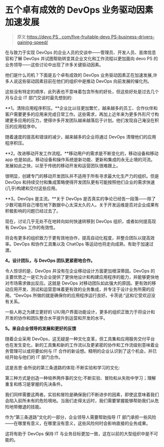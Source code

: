 # 五个卓有成效的 DevOps 业务驱动因素加速发展

> 原文:[https://devo PS . com/five-fruitable-devo PS-business-drivers-gaining-speed/](https://devops.com/five-fruitful-devops-business-drivers-gaining-speed/)

在与致力于实现 DevOps 的企业人员的交谈中——管理员、开发人员、首席信息官和了解 DevOps 并试图帮助转变其企业文化和工作流程以更加面向 devo PS 的业务领导——这些讨论中出现了许多关键驱动因素。

他们是什么司机？下面是五个卓有成效的 DevOps 业务驱动因素正在加速发展,许多人说这些驱动因素目前在他们的组织中是推动 DevOps 向前发展的催化剂。

这些没有特定的顺序，此列表也不意味着包含所有的好处，但这些好处是过去几个月与企业 IT 部门交谈时最先想到的:

**1。清除应用程序积压。**企业比以往更加繁忙，越来越多的员工、合作伙伴和客户需要更多的应用来完成日常工作。这些需求，再加上近年来为更多外形尺寸构建更多应用的压力，使得许多开发团队越来越落后于计划。他们发现自己淹没在积压的应用程序中。

随着速度的提高和错误的减少，越来越多的企业将通过 DevOps 清理他们的应用程序积压。

**2。改进移动开发工作流程。**移动用户的需求是不断变化的，移动设备和移动 app 也是如此。移动设备和操作系统是新功能、更新和集成的永无止境的河流。发展如此之快，以至于传统的移动开发和运营团队很难跟上。

很明显，创建专门的移动开发团队并不适用于所有寻求最大化生产力的组织。但是 DevOps 和持续交付和集成策略使得开发团队更有可能按照他们企业的需求快速(几乎)构建和交付这些应用。

**3。DevOps 是主流。**关于 DevOps 是否真实的争论已经告一段落——除了少数可能将自己埋在地下数据中心太深太久的人。关于开发运维是否对企业成果有积极影响的问题已经过去了。

现在，讨论几乎无处不在地转向如何快速转移到 DevOps 组织，或者如何提高现有 DevOps 工作的有效性。

将会有更多的组织致力于更有效地协作，提高自动化程度，并整合团队以提高效率。DevOps 和协作工具集以及 ChatOps 等运动也将走向成熟，有助于加速过渡。

**4。设计团队，与 DevOps 团队更紧密地合作。**

令人惊讶的是，DevOps 并没有在企业移动设计方面更加根深蒂固。DevOps 的主要优势之一是它为企业提供了更快地设计和构建应用程序的能力，并能够更快地对市场需求做出反应。这就是 DevOps 对移动团队如此强大的原因。更有效的移动应用开发、测试和运营意味着更有效的业务集成，并专注于设计业务所需的应用。“DevOps 所做的就是确保你的应用程序运行良好。卡茨说:“这和它受欢迎没有关系。

一些人称之为建立更好的 UX/用户界面功能设计，更多的组织正致力于将设计和开发的协作和团队整合水平提升到运营和开发的水平。

**5。来自企业领导的发展和更好的反馈**

随着企业采用 DevOps，这无疑是一种文化变革，但工具集和应用服务交付平台也在发生变化，新的工具集和新的工作流以及更紧密的协作和工作流级别意味着业务管理可以或将要如何与 IT 合作的新设想。精明的企业认识到了这个机会，并已经开始与他们的 IT 部门合作。

这是吉恩·金所说的第三条道路的体现:不断实验和学习的文化:

第三种方式是创造一种培养两件事的文化:不断实验、冒险和从失败中学习；理解重复和练习是掌握的先决条件。

我们同样需要这两者。实验和冒险是确保我们不断进步的因素，即使这意味着我们会陷入前所未有的危险境地。当我们走得太远时，我们需要掌握能够帮助我们从危险地带撤退的技能。

作为“第三条道路”文化的一部分，企业领导人需要帮助指导 IT 部门承担一些风险——在哪里有意义，在哪里没有意义，这些风险何时会影响直接的业务成果。

这将有助于 DevOps 保持 IT 与业务目标更加一致，这在以前的大型组织中是不可能的。